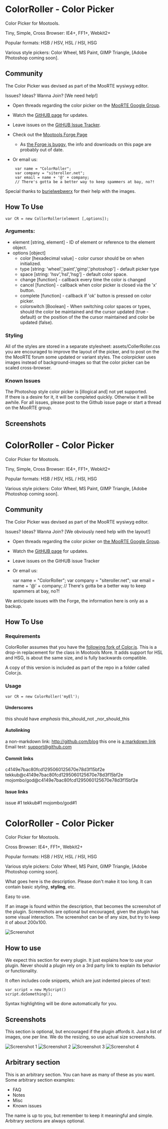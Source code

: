 ColorRoller - Color Picker
===========

Color Picker for Mootools.

Tiny, Simple, Cross Browser: IE4+, FF1+, Webkit2+

Popular formats: HSB / HSV, HSL / HSI, HSG

Various style pickers: Color Wheel, MS Paint, GIMP Triangle, [Adobe Photoshop coming soon].

## Community
The Color Picker was devised as part of the MooRTE wysiwyg editor.

Issues? Ideas? Wanna Join? [We need help!]


 - Open threads regarding the color picker on the [MooRTE Google Group](http://groups.google.com/group/moorte).
 - Watch the [GitHUB page](http://github.com/siteroller/colorpicker) for updates.
 - Leave issues on the [GitHUB Issue Tracker]().
 - Check out the [Mootools Forge Page]()  
    - As [the Forge is buggy](), the info and downloads on this page are probably out of date.
 - Or email us:

        var name = "ColorRoller";
        var company = "siteroller.net";
        var email = name + '@' + company;
        // There's gotta be a better way to keep spammers at bay, no?!

Special thanks to [burielwebwerx]() for their help with the images.

## How To Use

    var CR = new CollorRoller(element [,options]);

### Arguments:
 - element [string, element] - ID of element or reference to the element object.
 - options [object]
    - color [hexadecimal value] - color cursor should be on when initialized.
    - type [string: 'wheel','paint','gimp','photoshop'] - default picker type
    - space     [string: 'hsv','hsl','hsg'] - default color space.
    - change   [function] - callback every time the color is changed
    - cancel     [function] - callback when color picker is closed via the 'x' button.
    - complete [function] - callback if 'ok' button is pressed on color picker.
    - colorswitch     [Boolean] - When switching color spaces or types, should the color be maintained and the cursor updated (true - default) or the position of the the cursor maintained and color be updated (false). 

### Styling
All of the styles are stored in a separate stylesheet: assets/CollerRoller.css
you are encouraged to improve the layout of the picker, and to post on the the MooRTE forum some updated or variant styles.
The colorpicker uses images instead of background-images so that the color picker can be scaled cross-browser.

### Known Issues
The Photoshop style color picker is [illogical and] not yet supported.  
If there is a desire for it, it will be completed quickly.  Otherwise it will be awhile.
For all issues, please post to the Github issue page or start a thread on the MooRTE group.

## Screenshots










ColorRoller - Color Picker
===========

Color Picker for Mootools.

Tiny, Simple, Cross Browser: IE4+, FF1+, Webkit2+

Popular formats: HSB / HSV, HSL / HSI, HSG

Various style pickers: Color Wheel, MS Paint, GIMP Triangle, [Adobe Photoshop coming soon].

## Community
The Color Picker was devised as part of the MooRTE wysiwyg editor.

Issues? Ideas? Wanna Join? [We obviously need help with the layout!]

 - Open threads regarding the color picker on [the MooRTE Google Group](http://groups.google.com/group/moorte).
 - Watch the [GitHUB page](http://github.com/siteroller/colorpicker) for updates.
 - Leave issues on the GitHUB issue Tracker
 - Or email us:
    
    var name = "ColorRoller";
    var company = "siteroller.net";
    var email = name + '@' + company;
    // There's gotta be a better way to keep spammers at bay, no?!

We anticipate issues with the Forge, the information here is only as a backup.

## How To Use

### Requirements
ColorRoller assumes that you have the [following fork of Color.js]().
This is a drop-in replacement for the class in Mootools More. It adds support for HSL and HSG, is about the same size, and is fully backwards compatible.

A copy of this version is included as part of the repo in a folder called Color.js.

### Usage

    var CR = new ColorRoller('myEl');




#### Underscores
this should have _emphasis_
this_should_not
_nor_should_this

#### Autolinking
a non-markdown link: http://github.com/blog
this one is [a markdown link](http://github.com/blog)
Email test: support@github.com

#### Commit links
c4149e7bac80fcd1295060125670e78d3f15bf2e
tekkub@c4149e7bac80fcd1295060125670e78d3f15bf2e
mojombo/god@c4149e7bac80fcd1295060125670e78d3f15bf2e

#### Issue links
issue #1
tekkub#1
mojombo/god#1




ColorRoller - Color Picker
===========

Color Picker for Mootools.

Cross Browser: IE4+, FF1+, Webkit2+

Popular formats: HSB / HSV, HSL / HSI, HSG

Various style pickers: Color Wheel, MS Paint, GIMP Triangle, [Adobe Photoshop coming soon].

What goes here is the description. Please don't make it too long. It can contain basic *styling*, **styling**, etc. 

Easy to use.



If an image is found within the description, that becomes the screenshot of the plugin. Screenshots are optional but encouraged, given the plugin has some visual interaction. The screenshot can be of any size, but try to keep it of about 200x100.

![Screenshot](http://url_to_project_screenshot)

How to use
----------

We expect this section for every plugin. It just explains how to use your plugin.
Never should a plugin rely on a 3rd party link to explain its behavior or functionality. 


It often includes code snippets, which are just indented pieces of text:

	var script = new MyScript()
	script.doSomething();

Syntax highlighting will be done automatically for you.

Screenshots
-----------

This section is optional, but encouraged if the plugin affords it. Just a list of images, one per line. We do the resizing, so use actual size screenshots.

![Screenshot 1](http://url_to_project_screenshot)
![Screenshot 2](http://url_to_project_screenshot)
![Screenshot 3](http://url_to_project_screenshot)
![Screenshot 4](http://url_to_project_screenshot)

Arbitrary section
-----------------

This is an arbitrary section. You can have as many of these as you want.
Some arbitrary section examples:

* FAQ
* Notes
* Misc
* Known issues

The name is up to you, but remember to keep it meaningful and simple. Arbitrary sections are always optional.